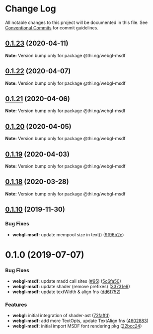 # Change Log

All notable changes to this project will be documented in this file.
See [Conventional Commits](https://conventionalcommits.org) for commit guidelines.

## [0.1.23](https://github.com/thi-ng/umbrella/compare/@thi.ng/webgl-msdf@0.1.22...@thi.ng/webgl-msdf@0.1.23) (2020-04-11)

**Note:** Version bump only for package @thi.ng/webgl-msdf





## [0.1.22](https://github.com/thi-ng/umbrella/compare/@thi.ng/webgl-msdf@0.1.21...@thi.ng/webgl-msdf@0.1.22) (2020-04-07)

**Note:** Version bump only for package @thi.ng/webgl-msdf





## [0.1.21](https://github.com/thi-ng/umbrella/compare/@thi.ng/webgl-msdf@0.1.20...@thi.ng/webgl-msdf@0.1.21) (2020-04-06)

**Note:** Version bump only for package @thi.ng/webgl-msdf





## [0.1.20](https://github.com/thi-ng/umbrella/compare/@thi.ng/webgl-msdf@0.1.19...@thi.ng/webgl-msdf@0.1.20) (2020-04-05)

**Note:** Version bump only for package @thi.ng/webgl-msdf





## [0.1.19](https://github.com/thi-ng/umbrella/compare/@thi.ng/webgl-msdf@0.1.18...@thi.ng/webgl-msdf@0.1.19) (2020-04-03)

**Note:** Version bump only for package @thi.ng/webgl-msdf





## [0.1.18](https://github.com/thi-ng/umbrella/compare/@thi.ng/webgl-msdf@0.1.17...@thi.ng/webgl-msdf@0.1.18) (2020-03-28)

**Note:** Version bump only for package @thi.ng/webgl-msdf





## [0.1.10](https://github.com/thi-ng/umbrella/compare/@thi.ng/webgl-msdf@0.1.9...@thi.ng/webgl-msdf@0.1.10) (2019-11-30)

### Bug Fixes

* **webgl-msdf:** update mempool size in text() ([9f96b2e](https://github.com/thi-ng/umbrella/commit/9f96b2ec525cd8d8a5d5e31d39352f0c6e350991))

# 0.1.0 (2019-07-07)

### Bug Fixes

* **webgl-msdf:** update madd call sites ([#95](https://github.com/thi-ng/umbrella/issues/95)) ([5c6fa50](https://github.com/thi-ng/umbrella/commit/5c6fa50))
* **webgl-msdf:** update shader (remove prefixes) ([33731e9](https://github.com/thi-ng/umbrella/commit/33731e9))
* **webgl-msdf:** update textWidth & align fns ([dd6f752](https://github.com/thi-ng/umbrella/commit/dd6f752))

### Features

* **webgl:** initial integration of shader-ast ([73faffd](https://github.com/thi-ng/umbrella/commit/73faffd))
* **webgl-msdf:** add more TextOpts, update TextAlign fns ([4602883](https://github.com/thi-ng/umbrella/commit/4602883))
* **webgl-msdf:** initial import MSDF font rendering pkg ([22bcc24](https://github.com/thi-ng/umbrella/commit/22bcc24))
